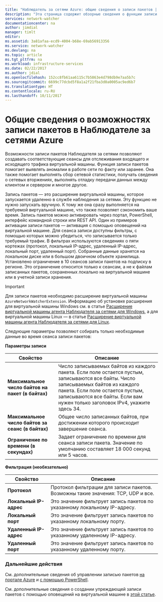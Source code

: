 ```yaml
---
title: "Наблюдатель за сетями Azure: общие сведения о записи пакетов | Документация Майкрософт"
description: "Эта страница содержит обзорные сведения о функции записи пакетов в службе наблюдения за сетями"
services: network-watcher
documentationcenter: na
author: jimdial
manager: timlt
editor: 
ms.assetid: 3a81afaa-ecd9-4004-b68e-69ab56913356
ms.service: network-watcher
ms.devlang: na
ms.topic: article
ms.tgt_pltfrm: na
ms.workload: infrastructure-services
ms.date: 02/22/2017
ms.author: jdial
ms.openlocfilehash: 152cc8fb61aa6115c7b5863e4d798db9e7aa5b7c
ms.sourcegitcommit: 6699c77dcbd5f8a1a2f21fba3d0a0005ac9ed6b7
ms.translationtype: HT
ms.contentlocale: ru-RU
ms.lasthandoff: 10/11/2017
---
```

# <a name="introduction-to-variable-packet-capture-in-azure-network-watcher"></a>Общие сведения о возможностях записи пакетов в Наблюдателе за сетями Azure

Возможности записи пакетов Наблюдателя за сетями позволяют создавать соответствующие сеансы для отслеживания входящего и исходящего трафика виртуальной машины. Функция записи пакетов помогает выявлять аномалии в работе сети по факту или заранее. Она также помогает выполнять сбор сетевой статистики, получать сведения о сетевых вторжениях, выполнять отладку передачи данных между клиентом и сервером и многое другое.

Запись пакетов — это расширение виртуальной машины, которое запускается удаленно в службе наблюдения за сетями. Эту функцию не нужно запускать вручную. К тому же она сразу выполняется на требуемой виртуальной машине, что также позволяет сэкономить ваше время. Запись пакетов можно активировать через портал, PowerShell, интерфейс командной строки или REST API. Один из примеров активации записи пакетов — активация с помощью оповещений на виртуальной машине. Для сеанса записи доступны фильтры, с помощью которых можно убедиться, что записывается только требуемый трафик. В фильтрах используются сведениях о пяти кортежах (протокол, локальный IP-адрес, удаленный IP-адрес, локальный порт, удаленный порт). Собранные данные хранятся на локальном диске или в большом двоичном объекте хранилища. Установлено ограничение в 10 сеансов записи пакетов на подписку в регионе. Это ограничение относится только к сеансам, а не к файлам записанных пакетов, сохраненных локально на виртуальной машине или в учетной записи хранения.

> [!IMPORTANT]
> Для записи пакетов необходимо расширение виртуальной машины `AzureNetworkWatcherExtension`. Информацию об установке расширения для виртуальной машины Windows см. в статье [Расширение виртуальной машины агента Наблюдателя за сетями для Windows](../virtual-machines/windows/extensions-nwa.md), а для виртуальной машины Linux — в статье [Расширение виртуальной машины агента Наблюдателя за сетями для Linux](../virtual-machines/linux/extensions-nwa.md).

Следующие параметры позволяют собирать только необходимые данные во время сеанса записи пакетов:

**Параметры записи**

|Свойство|Описание|
|---|---|
|**Максимальное число байтов на пакет (в байтах)** | Число записываемых байтов из каждого пакета. Если поле остается пустым, записываются все байты. Число записываемых байтов из каждого пакета. Если поле остается пустым, записываются все байты. Если вам нужен только заголовок IPv4, укажите здесь 34. |
|**Максимальное число байтов за сеанс (в байтах)** | Общее число записанных байтов, при достижении которого происходит завершение сеанса.|
|**Ограничение по времени (в секундах)** | Задает ограничение по времени для сеанса записи пакета. Значение по умолчанию составляет 18 000 секунд или 5 часов.|

**Фильтрация (необязательно)**

|Свойство|Описание|
|---|---|
|**Протокол** | Протокол фильтрации для записи пакетов. Возможны такие значения: TCP, UDP и все.|
|**Локальный IP-адрес** | Это значение фильтрует запись пакетов по указанному локальному IP-адресу.|
|**Локальный порт** | Это значение фильтрует запись пакетов по указанному локальному порту.|
|**Удаленный IP-адрес** | Это значение фильтрует запись пакетов по указанному удаленному IP-адресу.|
|**Удаленный порт** | Это значение фильтрует запись пакетов по указанному удаленному порту.|

### <a name="next-steps"></a>Дальнейшие действия

См. дополнительные сведения об управлении записью пакетов [на портале Azure](network-watcher-packet-capture-manage-portal.md) и [с помощью PowerShell](network-watcher-packet-capture-manage-powershell.md).

См. дополнительные сведения о создании упреждающей записи пакетов с помощью оповещений на виртуальной машине в [этой статье](network-watcher-alert-triggered-packet-capture.md).

<!--Image references-->
[1]: ./media/network-watcher-packet-capture-overview/figure1.png













